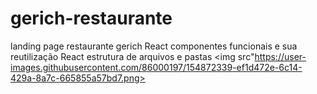 # gerich-restaurante
landing page restaurante gerich
React componentes funcionais e sua reutilização
React estrutura de arquivos e pastas
<img  src"https://user-images.githubusercontent.com/86000197/154872339-ef1d472e-6c14-429a-8a7c-665855a57bd7.png>
